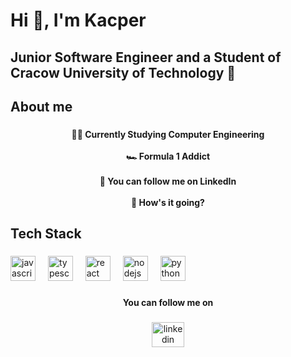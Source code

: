 <h1 align="left">Hi 👋, I'm Kacper</h1>

###

<h2 align="left">Junior Software Engineer and a Student of Cracow University of Technology 📍</h2>

###

<h2 align="left">About me</h2>

###

<h4 align="center">👨‍🎓 Currently Studying Computer Engineering<br><br>🏎️ Formula 1 Addict<br><br>🙈 You can follow me on LinkedIn<br><br>💬 How's it going?</h4>

###

<h2 align="left">Tech Stack</h2>

###

<div align="left">
  <img src="https://cdn.jsdelivr.net/gh/devicons/devicon/icons/javascript/javascript-original.svg" height="40" alt="javascript logo"  />
  <img width="12" />
  <img src="https://cdn.jsdelivr.net/gh/devicons/devicon/icons/typescript/typescript-original.svg" height="40" alt="typescript logo"  />
  <img width="12" />
  <img src="https://cdn.jsdelivr.net/gh/devicons/devicon/icons/react/react-original.svg" height="40" alt="react logo"  />
  <img width="12" />
  <img src="https://cdn.jsdelivr.net/gh/devicons/devicon/icons/nodejs/nodejs-original.svg" height="40" alt="nodejs logo"  />
  <img width="12" />
  <img src="https://cdn.jsdelivr.net/gh/devicons/devicon/icons/python/python-original.svg" height="40" alt="python logo"  />
</div>

###

<h4 align="center">You can follow me on</h4>

###

<div align="center">
  <a href="https://www.linkedin.com/in/kacper-bo%C5%82dak/" target="_blank">
    <img src="https://raw.githubusercontent.com/maurodesouza/profile-readme-generator/master/src/assets/icons/social/linkedin/default.svg" width="52" height="40" alt="linkedin logo"  />
  </a>
</div>

###
